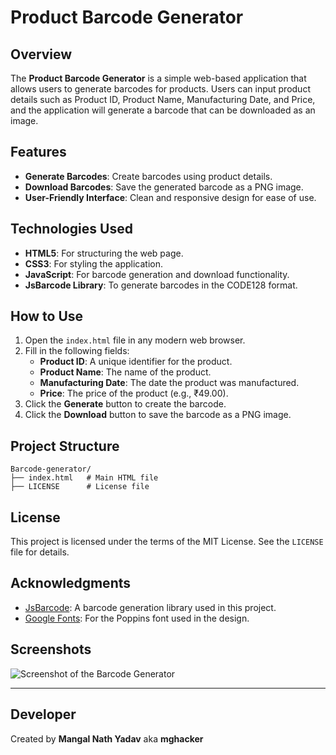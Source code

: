 # Product Barcode Generator

## Overview
The **Product Barcode Generator** is a simple web-based application that allows users to generate barcodes for products. Users can input product details such as Product ID, Product Name, Manufacturing Date, and Price, and the application will generate a barcode that can be downloaded as an image.

## Features
- **Generate Barcodes**: Create barcodes using product details.
- **Download Barcodes**: Save the generated barcode as a PNG image.
- **User-Friendly Interface**: Clean and responsive design for ease of use.

## Technologies Used
- **HTML5**: For structuring the web page.
- **CSS3**: For styling the application.
- **JavaScript**: For barcode generation and download functionality.
- **JsBarcode Library**: To generate barcodes in the CODE128 format.

## How to Use
1. Open the `index.html` file in any modern web browser.
2. Fill in the following fields:
   - **Product ID**: A unique identifier for the product.
   - **Product Name**: The name of the product.
   - **Manufacturing Date**: The date the product was manufactured.
   - **Price**: The price of the product (e.g., ₹49.00).
3. Click the **Generate** button to create the barcode.
4. Click the **Download** button to save the barcode as a PNG image.

## Project Structure
```
Barcode-generator/
├── index.html   # Main HTML file
├── LICENSE      # License file
```

## License
This project is licensed under the terms of the MIT License. See the `LICENSE` file for details.

## Acknowledgments
- [JsBarcode](https://github.com/lindell/JsBarcode): A barcode generation library used in this project.
- [Google Fonts](https://fonts.google.com/): For the Poppins font used in the design.

## Screenshots
![Screenshot of the Barcode Generator](screenshot.png)

---

## Developer
Created by **Mangal Nath Yadav** aka **mghacker**
